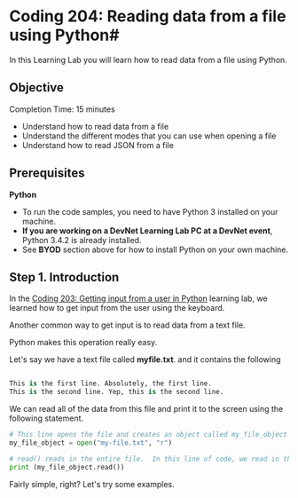 # Coding 204: Reading data from a file using Python#

In this Learning Lab you will learn how to read data from a file using Python.


## Objective ##

Completion Time: 15 minutes

* Understand how to read data from a file
* Understand the different modes that you can use when opening a file
* Understand how to read JSON from a file


## Prerequisites
 
**Python**
* To run the code samples, you need to have Python 3 installed on your machine.
* **If you are working on a DevNet Learning Lab PC at a DevNet event**, Python 3.4.2 is already installed. 
* See **BYOD** section above for how to install Python on your own machine.
    

## Step 1. Introduction

In the [Coding 203: Getting input from a user in Python](/#/labs/coding-203-getting-input/step/1) learning lab, we learned how to get input from the user using the keyboard.

Another common way to get input is to read data from a text file.

Python makes this operation really easy.

Let's say we have a text file called **myfile.txt**. and it contains the following

```python

This is the first line. Absolutely, the first line.
This is the second line. Yep, this is the second line.

```

We can read all of the data from this file and print it to the screen using the following statement.

```python   
# This line opens the file and creates an object called my_file_object that holds the reference to the file
my_file_object = open("my-file.txt", "r")

# read() reads in the entire file.  In this line of code, we read in the contents of the file and print it to the screen.
print (my_file_object.read())
```

Fairly simple, right?  Let's try some examples.